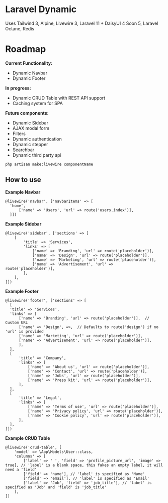 # Laravel Dynamic
Uses Tailwind 3, Alpine, Livewire 3, Laravel 11 + DaisyUI 4 Soon 5, Laravel Octane, Redis

# Roadmap
**Current Functionality:**
- Dynamic Navbar
- Dynamic Footer

**In progress:**
- Dynamic CRUD Table with REST API support
- Caching system for SPA

**Future components:**
- Dynamic Sidebar
- AJAX modal form
- Filters
- Dynamic authentication
- Dynamic stepper
- Searchbar
- Dynamic third party api

```
php artisan make:livewire componentName
```

## How to use
**Example Navbar**
```
@livewire('navbar', ['navbarItems' => [
  'home',
      ['name' => 'Users', 'url' => route('users.index')],
  ]])
```

**Example Sidebar**
```
@livewire('sidebar', ['sections' => [
    [
        'title' => 'Services',
        'links' => [
            ['name' => 'Branding', 'url' => route('placeholder')],
            ['name' => 'Design', 'url' => route('placeholder')],
            ['name' => 'Marketing', 'url' => route('placeholder')],
            ['name' => 'Advertisement', 'url' => route('placeholder')],
        ],
    ],
]])
```

**Example Footer**
```
@livewire('footer', ['sections' => [
  [
  'title' => 'Services',
  'links' => [
      ['name' => 'Branding', 'url' => route('placeholder')],  // Custom URL
      ['name' => 'Design', =>,  // Defaults to route('design') if no 'url' is provided
      ['name' => 'Marketing', 'url' => route('placeholder')],
      ['name' => 'Advertisement', 'url' => route('placeholder')],
      ],
  ],
  [
      'title' => 'Company',
      'links' => [
          ['name' => 'About us', 'url' => route('placeholder')],
          ['name' => 'Contact', 'url' => route('placeholder')],
          ['name' => 'Jobs', 'url' => route('placeholder')],
          ['name' => 'Press kit', 'url' => route('placeholder')],
      ],
  ],
  [
      'title' => 'Legal',
      'links' => [
          ['name' => 'Terms of use', 'url' => route('placeholder')],
          ['name' => 'Privacy policy', 'url' => route('placeholder')],
          ['name' => 'Cookie policy', 'url' => route('placeholder')],
      ],
  ],
]])
```

**Example CRUD Table**
```
@livewire('crud-table', [
    'model' => \App\Models\User::class,
    'columns' => [
        ['label' => ' ', 'field' => 'profile_picture_url', 'image' => true], // 'label' is a blank space, this fakes an empty label, it will need a 'field'
        ['field' => 'name'], // 'label' is specified as 'Name'
        ['field' => 'email'], // 'label' is specified as 'Email'
        ['label' => 'Job', 'field' => 'job_title'], // 'label' is specified as 'Job' and 'field' is 'job_title'
    ],
])
```
